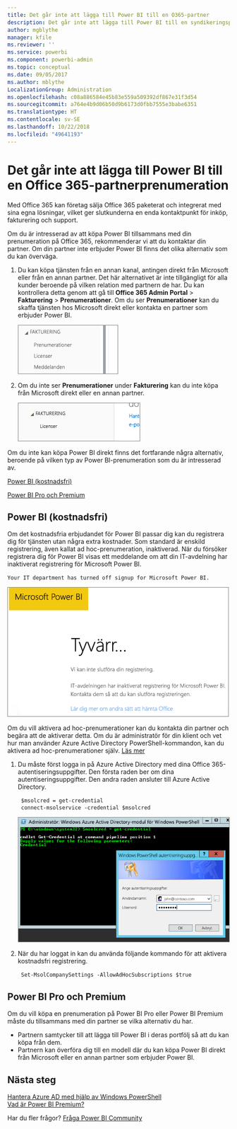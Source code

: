 ```yaml
---
title: Det går inte att lägga till Power BI till en O365-partner
description: Det går inte att lägga till Power BI till en syndikeringspartner i Office 365. Den syndikerade modellen är en inköpsmodell som används av Office 365.
author: mgblythe
manager: kfile
ms.reviewer: ''
ms.service: powerbi
ms.component: powerbi-admin
ms.topic: conceptual
ms.date: 09/05/2017
ms.author: mblythe
LocalizationGroup: Administration
ms.openlocfilehash: c08a886584e45b83e559a509392df867e31f3d54
ms.sourcegitcommit: a764e4b9d06b50d9b6173d0fbb7555e3babe6351
ms.translationtype: HT
ms.contentlocale: sv-SE
ms.lasthandoff: 10/22/2018
ms.locfileid: "49641193"
---
```

# <a name="unable-to-add-power-bi-to-office-365-partner-subscription"></a>Det går inte att lägga till Power BI till en Office 365-partnerprenumeration
Med Office 365 kan företag sälja Office 365 paketerat och integrerat med sina egna lösningar, vilket ger slutkunderna en enda kontaktpunkt för inköp, fakturering och support.

Om du är intresserad av att köpa Power BI tillsammans med din prenumeration på Office 365, rekommenderar vi att du kontaktar din partner. Om din partner inte erbjuder Power BI finns det olika alternativ som du kan överväga.

1. Du kan köpa tjänsten från en annan kanal, antingen direkt från Microsoft eller från en annan partner. Det här alternativet är inte tillgängligt för alla kunder beroende på vilken relation med partnern de har. Du kan kontrollera detta genom att gå till **Office 365 Admin Portal** > **Fakturering** > **Prenumerationer**. Om du ser **Prenumerationer** kan du skaffa tjänsten hos Microsoft direkt eller kontakta en partner som erbjuder Power BI.
   
    ![](media/service-admin-syndication-partner/billingsub.png)
2. Om du inte ser **Prenumerationer** under **Fakturering** kan du inte köpa från Microsoft direkt eller en annan partner. 
   
   ![](media/service-admin-syndication-partner/billing.png)

Om du inte kan köpa Power BI direkt finns det fortfarande några alternativ, beroende på vilken typ av Power BI-prenumeration som du är intresserad av.

[Power BI (kostnadsfri)](#power-bi-free)

[Power BI Pro och Premium](#power-bi-pro-and-premium)

## <a name="power-bi-free"></a>Power BI (kostnadsfri)
Om det kostnadsfria erbjudandet för Power BI passar dig kan du registrera dig för tjänsten utan några extra kostnader. Som standard är enskild registrering, även kallat ad hoc-prenumeration, inaktiverad. När du försöker registrera dig för Power BI visas ett meddelande om att din IT-avdelning har inaktiverat registrering för Microsoft Power BI.

    Your IT department has turned off signup for Microsoft Power BI.

![](media/service-admin-syndication-partner/sorry.png)

Om du vill aktivera ad hoc-prenumerationer kan du kontakta din partner och begära att de aktiverar detta. Om du är administratör för din klient och vet hur man använder Azure Active Directory PowerShell-kommandon, kan du aktivera ad hoc-prenumerationer själv. [Läs mer](https://technet.microsoft.com/library/jj151815.aspx)

1. Du måste först logga in på Azure Active Directory med dina Office 365-autentiseringsuppgifter. Den första raden ber om dina autentiseringsuppgifter. Den andra raden ansluter till Azure Active Directory.
   
        $msolcred = get-credential
        connect-msolservice -credential $msolcred
   
    ![](media/service-admin-syndication-partner/aad-signin.png)
2. När du har loggat in kan du använda följande kommando för att aktivera kostnadsfri registrering.
   
        Set-MsolCompanySettings -AllowAdHocSubscriptions $true

## <a name="power-bi-pro-and-premium"></a>Power BI Pro och Premium
Om du vill köpa en prenumeration på Power BI Pro eller Power BI Premium måste du tillsammans med din partner se vilka alternativ du har.

* Partnern samtycker till att lägga till Power BI i deras portfölj så att du kan köpa från dem.
* Partnern kan överföra dig till en modell där du kan köpa Power BI direkt från Microsoft eller en annan partner som erbjuder Power BI.

## <a name="next-steps"></a>Nästa steg
[Hantera Azure AD med hjälp av Windows PowerShell](https://technet.microsoft.com/library/jj151815.aspx)  
[Vad är Power BI Premium?](service-premium.md)

Har du fler frågor? [Fråga Power BI Community](http://community.powerbi.com/)

